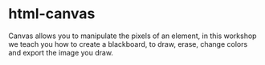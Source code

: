 # html-canvas

Canvas allows you to manipulate the pixels of an element, in this workshop we teach you how to create a blackboard, to draw, erase, change colors and export the image you draw.